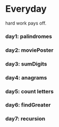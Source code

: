# Everyday

hard work pays off.

### day1: palindromes
### day2: moviePoster
### day3: sumDigits
### day4: anagrams
### day5: count letters
### day6: findGreater
### day7: recursion